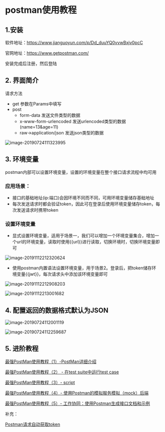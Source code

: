 # postman使用教程

## 1.安装

软件地址：https://www.jianguoyun.com/p/Dd_duuYQ0vvwBxjv0pcC

官网地址：https://www.getpostman.com/

安装完成后注册，然后登陆

## 2. 界面简介

请求方法

* get 参数在Params中填写
* post
  * form-data                                      发送文件类型的数据
  * x-www-form-urlencoded              发送urlencoded类型的数据(name=13&age=11)
  * raw->application/json                  发送json类型的数据

![image-20190724111323995](http://ww3.sinaimg.cn/large/006tNc79ly1g5ar9pd9rlj31ch0mk486.jpg)

## 3. 环境变量

postman内部可以设置环境变量，设置的环境变量在整个接口请求流程中均可用

### 应用场景：

* 接口的基础地址(ip:端口)会因环境不同而不同，可用环境变量储存基础地址
* 每次发送请求时都会验证token，因此可在登录后使用环境变量储存token，每次发送请求时携带token

### 设置环境变量

* 显式设置环境变量，适用于场景一，我们可以增加一个环境变量集合，增加一个url的环境变量，读取时使用{{url}}进行读取，切换环境时，切换环境变量即可

![image-20191112212320624](https://tva1.sinaimg.cn/large/006y8mN6gy1g8vko6gq2tj31z00ruai2.jpg)

* 使用postman内置语法设置环境变量，用于场景2。登录后，把token储存环境变量{{jwt}}，每次请求头中添加该环境变量即可

![image-20191112212908203](https://tva1.sinaimg.cn/large/006y8mN6gy1g8vku5lhg1j31i00q242p.jpg)

![image-20191112213001682](https://tva1.sinaimg.cn/large/006y8mN6gy1g8vkv2wsloj31iq0u0jv8.jpg)

## 4. 配置返回的数据格式默认为JSON

![image-20190724112001119](http://ww3.sinaimg.cn/large/006tNc79ly1g5argl7dawj30s60jntbw.jpg)

![image-20190724112259687](http://ww3.sinaimg.cn/large/006tNc79ly1g5arjooitsj315m0ne10h.jpg)

## 5. 进阶教程

[最强PostMan使用教程（1）-PostMan详细介绍](https://blog.csdn.net/u013613428/article/details/51557804)

[最强PostMan使用教程（2） - 在test suite中运行test case](https://blog.csdn.net/u013613428/article/details/51557914)

[最强PostMan使用教程（3）- script](https://blog.csdn.net/u013613428/article/details/78238043)

[最强PostMan使用教程（4）- 使用Postman的模拟服务模拟（mock）后端](https://blog.csdn.net/u013613428/article/details/82053793)

[最强PostMan使用教程（5）- 工作协同：使用Postman生成接口文档和示例](https://blog.csdn.net/u013613428/article/details/82120152)

补充：

[Postman请求自动获取token](https://blog.csdn.net/xiaobuding007/article/details/79671188)